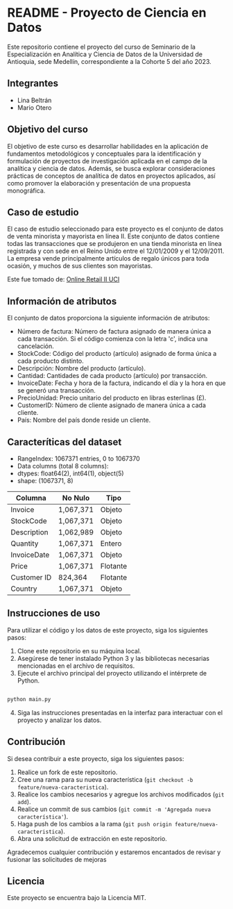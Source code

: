 # README - Proyecto de Ciencia en Datos

Este repositorio contiene el proyecto del curso de Seminario de la Especialización en Analítica y Ciencia de Datos de la Universidad de Antioquia, sede Medellín, correspondiente a la Cohorte 5 del año 2023.

## Integrantes
- Lina Beltrán
- Mario Otero

## Objetivo del curso

El objetivo de este curso es desarrollar habilidades en la aplicación de fundamentos metodológicos y conceptuales para la identificación y formulación de proyectos de investigación aplicada en el campo de la analítica y ciencia de datos. Además, se busca explorar consideraciones prácticas de conceptos de analítica de datos en proyectos aplicados, así como promover la elaboración y presentación de una propuesta monográfica.

## Caso de estudio

El caso de estudio seleccionado para este proyecto es el conjunto de datos de venta minorista y mayorista en línea II. Este conjunto de datos contiene todas las transacciones que se produjeron en una tienda minorista en línea registrada y con sede en el Reino Unido entre el 12/01/2009 y el 12/09/2011. La empresa vende principalmente artículos de regalo únicos para toda ocasión, y muchos de sus clientes son mayoristas.

Este fue tomado de: [Online Retail II UCI](https://www.kaggle.com/datasets/mashlyn/online-retail-ii-uci/code)


## Información de atributos

El conjunto de datos proporciona la siguiente información de atributos:

- Número de factura: Número de factura asignado de manera única a cada transacción. Si el código comienza con la letra 'c', indica una cancelación.
- StockCode: Código del producto (artículo) asignado de forma única a cada producto distinto.
- Descripción: Nombre del producto (artículo).
- Cantidad: Cantidades de cada producto (artículo) por transacción.
- InvoiceDate: Fecha y hora de la factura, indicando el día y la hora en que se generó una transacción.
- PrecioUnidad: Precio unitario del producto en libras esterlinas (£).
- CustomerID: Número de cliente asignado de manera única a cada cliente.
- País: Nombre del país donde reside un cliente.

## Caracteríticas del dataset

- RangeIndex: 1067371 entries, 0 to 1067370
- Data columns (total 8 columns):
- dtypes: float64(2), int64(1), object(5)
- shape: (1067371, 8)

| Columna       | No Nulo | Tipo    |
|---------------|---------|---------|
| Invoice       | 1,067,371 | Objeto  |
| StockCode     | 1,067,371 | Objeto  |
| Description   | 1,062,989 | Objeto  |
| Quantity      | 1,067,371 | Entero  |
| InvoiceDate   | 1,067,371 | Objeto  |
| Price         | 1,067,371 | Flotante |
| Customer ID   |   824,364 | Flotante |
| Country       | 1,067,371 | Objeto  |


## Instrucciones de uso

Para utilizar el código y los datos de este proyecto, siga los siguientes pasos:

1. Clone este repositorio en su máquina local.
2. Asegúrese de tener instalado Python 3 y las bibliotecas necesarias mencionadas en el archivo de requisitos.
3. Ejecute el archivo principal del proyecto utilizando el intérprete de Python.

```bash

python main.py

```

4. Siga las instrucciones presentadas en la interfaz para interactuar con el proyecto y analizar los datos.

## Contribución

Si desea contribuir a este proyecto, siga los siguientes pasos:

1. Realice un fork de este repositorio.
2. Cree una rama para su nueva característica (`git checkout -b feature/nueva-caracteristica`).
3. Realice los cambios necesarios y agregue los archivos modificados (`git add`).
4. Realice un commit de sus cambios (`git commit -m 'Agregada nueva característica'`).
5. Haga push de los cambios a la rama (`git push origin feature/nueva-caracteristica`).
6. Abra una solicitud de extracción en este repositorio.

Agradecemos cualquier contribución y estaremos encantados de revisar y fusionar las solicitudes de mejoras


## Licencia

Este proyecto se encuentra bajo la Licencia MIT.
